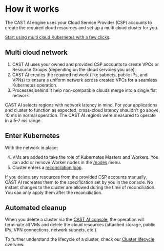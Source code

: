 # How it works

The CAST AI engine uses your Cloud Service Provider (CSP) accounts to create the required cloud resources and set up a multi cloud cluster for you.

[Start using multi cloud Kubernetes with a few clicks](../getting-started/overview.md).

## Multi cloud network

1. CAST AI uses your owned and provided CSP accounts to create VPCs or Resource Groups (depending on the cloud services you use).
2. CAST AI creates the required network (like subnets, public IPs, and VPNs) to ensure a uniform network across created VPCs for a seamless Kubernetes operation.
3. Processes behind it help non-compatible clouds merge into a single flat network.

CAST AI selects regions with network latency in mind. For your applications and cluster to function as expected, cross-cloud latency shouldn't go above 10 ms in normal operation. The CAST AI regions were measured to operate in a 5-7 ms range.

## Enter Kubernetes

With the network in place:

4. VMs are added to take the role of Kubernetes Masters and Workers. You can add or remove Worker nodes in the [/nodes](../console-overview/nodes.md) menu.
5. Cluster enters a [reconcilation loop](../concepts/cluster-lifecycle.md#2-reconciliation-healing).

If you delete any resources from the provided CSP accounts manually, CAST AI recreates them to the specification set by you in the console. No instant changes to the cluster are allowed during the time of reconciliation. You can only apply them after the reconciliation.

## Automated cleanup

When you delete a cluster via the [CAST AI console](../console-overview/dashboard.md), the operation will terminate all VMs and delete the cloud resources (attached storage, public IPs, VPN connections, network subnets, etc.).

To further understand the lifecycle of a cluster, check our [Cluster lifecycle](../concepts/cluster-lifecycle.md) overview.
